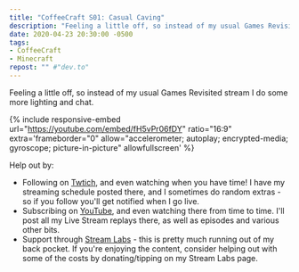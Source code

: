 ```yaml
---
title: "CoffeeCraft S01: Casual Caving"
description: "Feeling a little off, so instead of my usual Games Revisited stream I do some more lighting and chat."
date: 2020-04-23 20:30:00 -0500
tags:
- CoffeeCraft
- Minecraft
repost: "" #"dev.to"
---
```


Feeling a little off, so instead of my usual Games Revisited stream I do some more lighting and chat.
<!--more-->

{% include responsive-embed url="https://youtube.com/embed/fH5vPr06fDY" ratio="16:9" extra='frameborder="0" allow="accelerometer; autoplay; encrypted-media; gyroscope; picture-in-picture" allowfullscreen' %}

Help out by:
 * Following on [Twtich](https://twitch.tv/AnonJr_Live), and even watching when you have time! I have my streaming schedule posted there, and I sometimes do random extras - so if you follow you'll get notified when I go live.
 * Subscribing on [YouTube](http://www.youtube.com/channel/UCXafqhKHbkSUIrq0LAuu0tw), and even watching there from time to time. I'll post all my Live Stream replays there, as well as episodes and various other bits.
 * Support through [Stream Labs](https://streamlabs.com/anonjr_live) - this is pretty much running out of my back pocket. If you're enjoying the content, consider helping out with some of the costs by donating/tipping on my Stream Labs page.